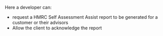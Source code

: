 Here a developer can:
- request a HMRC Self Assessment Assist report to be generated for a customer or their advisors
- Allow the client to acknowledge the report

